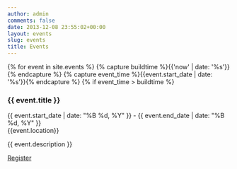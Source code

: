 ```yaml
---
author: admin
comments: false
date: 2013-12-08 23:55:02+00:00
layout: events
slug: events
title: Events
---
```


<div class="row">
  {% for event in site.events %}
  {% capture buildtime %}{{'now' | date: '%s'}}{% endcapture %}
  {% capture event_time %}{{event.start_date | date: '%s'}}{% endcapture %}
  {% if event_time > buildtime %}
  <div class="col-sm-6 col-lg-4 p-2" style="height: 100%; padding: 0 0;">
    <div class="media-wrapper" style="height:100%;  margin: 0;">
      <div class="blog-text-wrapper">
        <h3>
          {{ event.title }}
        </h3>
        <p class="event-date">
          {{ event.start_date | date: "%B %d, %Y" }} - {{ event.end_date | date: "%B %d, %Y" }}<br/>
          {{event.location}}
        </p>
        <p class="event-description">{{ event.description }}</p>
        <a class="button" href="/rosindustrial-website/install">Register</a>
      </div>
    </div>
  </div>
  {% endif %}  
  {% endfor %}
</div>
<div class="line"></div>
<div class="row">
  {% for event in site.events %}
  {% capture buildtime %}{{'now' | date: '%s'}}{% endcapture %}
  {% capture event_time %}{{event.start_date | date: '%s'}}{% endcapture %}
  {% if event_time < buildtime %}
  <div class="col-sm-6 col-lg-4 p-2" style="height: 100%; padding: 0 0;">
    <div class="media-wrapper" style="height:100%;  margin: 0;">
      <div class="blog-text-wrapper">
        <h3>
          {{ event.title }}
        </h3>
        <p class="event-date">
          {{ event.start_date | date: "%B %d, %Y" }} - {{ event.end_date | date: "%B %d, %Y" }}<br/>
          {{event.location}}
        </p>
        <p class="event-description">{{ event.description }}</p>
      </div>
    </div>
  </div>
  {% endif %}  
  {% endfor %}
</div>